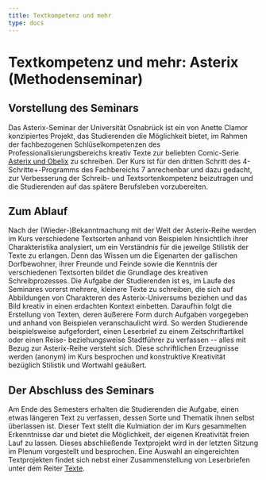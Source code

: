 ```yaml
---
title: Textkompetenz und mehr
type: docs
---
```


# Textkompetenz und mehr: Asterix (Methodenseminar)

## Vorstellung des Seminars

Das Asterix-Seminar der Universität Osnabrück ist ein von Anette Clamor konzipiertes Projekt, das Studierenden die Möglichkeit bietet, im Rahmen der fachbezogenen Schlüselkompetenzen des Professionalisierungsbereichs kreativ Texte zur beliebten Comic-Serie [Asterix und Obelix](https://asterix.com/de/ "Asterix") zu schreiben. Der Kurs ist für den dritten Schritt des 4-Schritte+-Programms des Fachbereichs 7 anrechenbar und dazu gedacht, zur Verbesserung der Schreib- und Textsortenkompetenz beizutragen und die Studierenden auf das spätere Berufsleben vorzubereiten. 


## Zum Ablauf

Nach der (Wieder-)Bekanntmachung mit der Welt der Asterix-Reihe werden im Kurs verschiedene Textsorten anhand von Beispielen hinsichtlich ihrer Charakteristika analysiert, um ein Verständnis für die jeweilge Stilistik der Texte zu erlangen. Denn das Wissen um die Eigenarten der gallischen Dorfbewohner, ihrer Freunde und Feinde sowie die Kenntnis der verschiedenen Textsorten bildet die Grundlage des kreativen Schreibprozesses.
Die Aufgabe der Studierenden ist es, im Laufe des Seminares vorerst mehrere, kleinere Texte zu schreiben, die sich auf Abbildungen von Charakteren des Asterix-Universums beziehen und das Bild kreativ in einen erdachten Kontext einbetten. Daraufhin folgt die Erstellung von Texten, deren äußerere Form durch Aufgaben vorgegeben und anhand von Beispielen veranschaulicht wird. So werden Studierende beispielsweise aufgefordert, einen Leserbrief zu einem Zeitschriftartikel oder einen Reise- beziehungsweise Stadtführer zu verfassen -- alles mit Bezug zur Asterix-Reihe versteht sich.
Diese schriftlichen Erzeugnisse werden (anonym) im Kurs besprochen und konstruktive Kreativität bezüglich Stilistik und Wortwahl geäußert.


## Der Abschluss des Seminars

Am Ende des Semesters erhalten die Studierenden die Aufgabe, einen etwas längeren Text zu verfassen, dessen Sorte und Thematik ihnen selbst überlassen ist. Dieser Text stellt die Kulmiation der im Kurs gesammelten Erkenntnisse dar und bietet die Möglichkeit, der eigenen Kreativität freien Lauf zu lassen. Dieses abschließende Textprojekt wird in der letzten Sitzung im Plenum vorgestellt und besprochen. Eine Auswahl an eingereichten Textprojekten findet sich nebst einer Zusammenstellung von Leserbriefen unter dem Reiter [Texte](/docs/Texte/).
